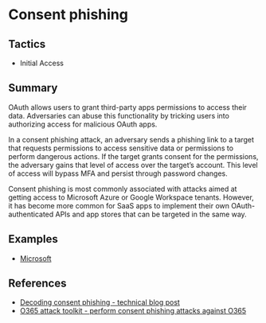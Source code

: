 # Consent phishing

## Tactics
* Initial Access

## Summary

OAuth allows users to grant third-party apps permissions to access their data. Adversaries can abuse this functionality by tricking users into authorizing access for malicious OAuth apps.

In a consent phishing attack, an adversary sends a phishing link to a target that requests permissions to access sensitive data or permissions to perform dangerous actions. If the target grants consent for the permissions, the adversary gains that level of access over the target’s account. This level of access will bypass MFA and persist through password changes.

Consent phishing is most commonly associated with attacks aimed at getting access to Microsoft Azure or Google Workspace tenants. However, it has become more common for SaaS apps to implement their own OAuth-authenticated APIs and app stores that can be targeted in the same way.


## Examples
* [Microsoft](examples/microsoft.md)

## References

* [Decoding consent phishing - technical blog post](https://www.mwrcybersec.com/decoding-consent-phishing)
* [O365 attack toolkit - perform consent phishing attacks against O365](https://github.com/mdsecactivebreach/o365-attack-toolkit)
